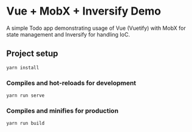 # Vue + MobX + Inversify Demo

A simple Todo app demonstrating usage of Vue (Vuetify) with MobX for state management and Inversify for handling IoC.

## Project setup
```
yarn install
```

### Compiles and hot-reloads for development
```
yarn run serve
```

### Compiles and minifies for production
```
yarn run build
```
